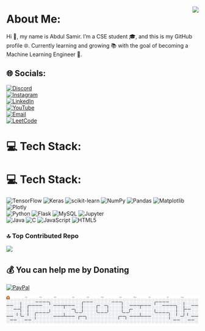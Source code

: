 

###

<img align="right" height="150" src="https://media1.tenor.com/m/zn8iyusePtgAAAAC/joy.gif" />

###
# About Me:
Hi 👋, my name is Abdul Samir. I’m a CSE student 🎓, and this is my GitHub profile 🌐. Currently learning and growing 📚 with the goal of becoming a Machine Learning Engineer 🤖.
## 🌐 Socials:
[![Discord](https://img.shields.io/badge/Discord-%237289DA.svg?logo=discord&logoColor=white)](https://discord.com/users/nyx_samir)  
[![Instagram](https://img.shields.io/badge/Instagram-%23E4405F.svg?logo=Instagram&logoColor=white)](https://www.instagram.com/e.v.i.l.k.i.l.l.e.r/)  
[![LinkedIn](https://img.shields.io/badge/LinkedIn-%230077B5.svg?logo=linkedin&logoColor=white)](https://www.linkedin.com/in/abdul-samir-657703286/)  
[![YouTube](https://img.shields.io/badge/YouTube-%23FF0000.svg?logo=YouTube&logoColor=white)](https://www.youtube.com/@Syntax-Coderz)  
[![Email](https://img.shields.io/badge/Email-D14836?logo=gmail&logoColor=white)](mailto:evilkiller0313@gmail.com)  
[![LeetCode](https://img.shields.io/badge/LeetCode-%23FFA116.svg?logo=leetcode&logoColor=white)](https://leetcode.com/u/Abdul_Samir/)

# 💻 Tech Stack:

# 💻 Tech Stack:

![TensorFlow](https://img.shields.io/badge/TensorFlow-FF6F00?style=flat-square&logo=tensorflow&logoColor=white) 
![Keras](https://img.shields.io/badge/Keras-D00000?style=flat-square&logo=keras&logoColor=white) 
![scikit-learn](https://img.shields.io/badge/Scikit--Learn-F7931E?style=flat-square&logo=scikit-learn&logoColor=white) 
![NumPy](https://img.shields.io/badge/NumPy-013243?style=flat-square&logo=numpy&logoColor=white) 
![Pandas](https://img.shields.io/badge/Pandas-150458?style=flat-square&logo=pandas&logoColor=white) 
![Matplotlib](https://img.shields.io/badge/Matplotlib-11557C?style=flat-square&logo=matplotlib&logoColor=white) 
![Plotly](https://img.shields.io/badge/Plotly-3F4F75?style=flat-square&logo=plotly&logoColor=white)  
![Python](https://img.shields.io/badge/Python-3776AB?style=flat-square&logo=python&logoColor=white) 
![Flask](https://img.shields.io/badge/Flask-000000?style=flat-square&logo=flask&logoColor=white) 
![MySQL](https://img.shields.io/badge/MySQL-4479A1?style=flat-square&logo=mysql&logoColor=white) 
![Jupyter](https://img.shields.io/badge/Jupyter-F37626?style=flat-square&logo=jupyter&logoColor=white)  
![Java](https://img.shields.io/badge/Java-ED8B00?style=flat-square&logo=openjdk&logoColor=white) 
![C](https://img.shields.io/badge/C-00599C?style=flat-square&logo=c&logoColor=white) 
![JavaScript](https://img.shields.io/badge/JavaScript-F7DF1E?style=flat-square&logo=javascript&logoColor=black) 
![HTML5](https://img.shields.io/badge/HTML5-E34F26?style=flat-square&logo=html5&logoColor=white)



### 🔝 Top Contributed Repo
![](https://github-contributor-stats.vercel.app/api?username=NYX-Samir&limit=5&theme=dark&combine_all_yearly_contributions=true)

  ## 💰 You can help me by Donating
  [![PayPal](https://img.shields.io/badge/PayPal-00457C?style=for-the-badge&logo=paypal&logoColor=white)](https://paypal.me/https://paypal.me/evil0313) 

<picture>
  <source media="(prefers-color-scheme: dark)" srcset="https://raw.githubusercontent.com/NYX-Samir/NYX-Samir/output/pacman-contribution-graph-dark.svg">
  <source media="(prefers-color-scheme: light)" srcset="https://raw.githubusercontent.com/NYX-Samir/NYX-Samir/output/pacman-contribution-graph.svg">
  <img alt="pacman contribution graph" src="https://raw.githubusercontent.com/NYX-Samir/NYX-Samir/output/pacman-contribution-graph.svg">
</picture>
  
<!-- Proudly created with GPRM ( https://gprm.itsvg.in ) -->
